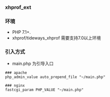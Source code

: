 ### xhprof_ext

### 环境

- PHP 7.1+.
- xhprof/tideways_xhprof 需要支持7.0以上环境


### 引入方式
- main.php 为引导入口
 ```shell script
### apache
php_admin_value auto_prepend_file "~/main.php"

### nginx 
fastcgi_param PHP_VALUE "~/main.php"
```

